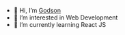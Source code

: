 - 👋 Hi, I’m [Godson](https://github.com/godsy07)
- 👀 I’m interested in Web Development 
- 🌱 I’m currently learning React JS

<!---
- 💞️ I’m looking to collaborate on ...
- 📫 How to reach me ...
--->
<!---
godsy07/godsy07 is a ✨ special ✨ repository because its `README.md` (this file) appears on your GitHub profile.
You can click the Preview link to take a look at your changes.
--->
